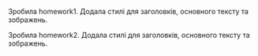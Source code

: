 Зробила homework1. Додала стилі для заголовків, основного тексту та зображень.

Зробила homework2. Додала стилі для заголовків, основного тексту та зображень.